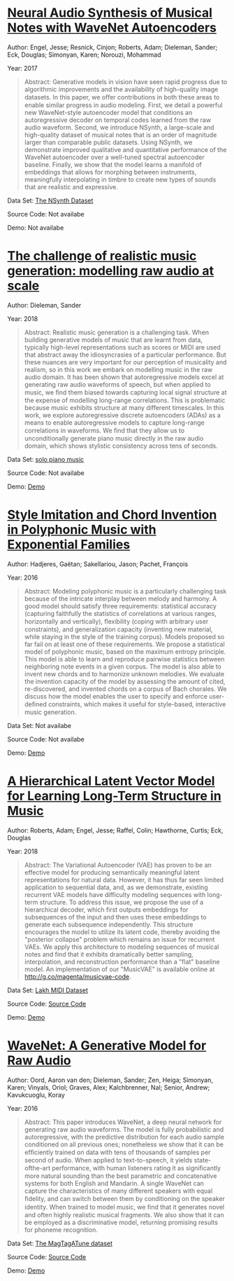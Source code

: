 #  [Neural Audio Synthesis of Musical Notes with WaveNet Autoencoders](http://arxiv.org/abs/1704.01279)
Author: Engel, Jesse; Resnick, Cinjon; Roberts, Adam; Dieleman, Sander; Eck, Douglas; Simonyan, Karen; Norouzi, Mohammad

Year: 2017
>Abstract: Generative models in vision have seen rapid progress due to algorithmic improvements and the availability of high-quality image datasets. In this paper, we oﬀer contributions in both these areas to enable similar progress in audio modeling. First, we detail a powerful new WaveNet-style autoencoder model that conditions an autoregressive decoder on temporal codes learned from the raw audio waveform. Second, we introduce NSynth, a large-scale and high-quality dataset of musical notes that is an order of magnitude larger than comparable public datasets. Using NSynth, we demonstrate improved qualitative and quantitative performance of the WaveNet autoencoder over a well-tuned spectral autoencoder baseline. Finally, we show that the model learns a manifold of embeddings that allows for morphing between instruments, meaningfully interpolating in timbre to create new types of sounds that are realistic and expressive.

Data Set: [The NSynth Dataset](https://magenta.tensorflow.org/datasets/nsynth)

Source Code: Not availabe

Demo: Not availabe

#  [The challenge of realistic music generation: modelling raw audio at scale](https://arxiv.org/abs/1806.10474)
Author: Dieleman, Sander

Year: 2018
>Abstract: Realistic music generation is a challenging task. When building generative models of music that are learnt from data, typically high-level representations such as scores or MIDI are used that abstract away the idiosyncrasies of a particular performance. But these nuances are very important for our perception of musicality and realism, so in this work we embark on modelling music in the raw audio domain. It has been shown that autoregressive models excel at generating raw audio waveforms of speech, but when applied to music, we ﬁnd them biased towards capturing local signal structure at the expense of modelling long-range correlations. This is problematic because music exhibits structure at many different timescales. In this work, we explore autoregressive discrete autoencoders (ADAs) as a means to enable autoregressive models to capture long-range correlations in waveforms. We ﬁnd that they allow us to unconditionally generate piano music directly in the raw audio domain, which shows stylistic consistency across tens of seconds.

Data Set: [solo piano music](https://bit.ly/2IPXoDu)

Source Code: Not availabe

Demo: [Demo](https://drive.google.com/drive/folders/1NY3MTkOSodz_5eCkjtoHUGYSulR25QGU)

#  [Style Imitation and Chord Invention in Polyphonic Music with Exponential Families](http://arxiv.org/abs/1609.05152)
Author: Hadjeres, Gaëtan; Sakellariou, Jason; Pachet, François

Year: 2016
>Abstract: Modeling polyphonic music is a particularly challenging task because of the intricate interplay between melody and harmony. A good model should satisfy three requirements: statistical accuracy (capturing faithfully the statistics of correlations at various ranges, horizontally and vertically), ﬂexibility (coping with arbitrary user constraints), and generalization capacity (inventing new material, while staying in the style of the training corpus). Models proposed so far fail on at least one of these requirements. We propose a statistical model of polyphonic music, based on the maximum entropy principle. This model is able to learn and reproduce pairwise statistics between neighboring note events in a given corpus. The model is also able to invent new chords and to harmonize unknown melodies. We evaluate the invention capacity of the model by assessing the amount of cited, re-discovered, and invented chords on a corpus of Bach chorales. We discuss how the model enables the user to specify and enforce user-deﬁned constraints, which makes it useful for style-based, interactive music generation.

Data Set: Not availabe

Source Code: Not availabe

Demo: [Demo](https://flowmachines.jimdo.com/)

#  [A Hierarchical Latent Vector Model for Learning Long-Term Structure in Music](http://arxiv.org/abs/1803.05428)
Author: Roberts, Adam; Engel, Jesse; Raffel, Colin; Hawthorne, Curtis; Eck, Douglas

Year: 2018
>Abstract: The Variational Autoencoder (VAE) has proven to be an effective model for producing semantically meaningful latent representations for natural data. However, it has thus far seen limited application to sequential data, and, as we demonstrate, existing recurrent VAE models have difficulty modeling sequences with long-term structure. To address this issue, we propose the use of a hierarchical decoder, which first outputs embeddings for subsequences of the input and then uses these embeddings to generate each subsequence independently. This structure encourages the model to utilize its latent code, thereby avoiding the "posterior collapse" problem which remains an issue for recurrent VAEs. We apply this architecture to modeling sequences of musical notes and find that it exhibits dramatically better sampling, interpolation, and reconstruction performance than a "flat" baseline model. An implementation of our "MusicVAE" is available online at http://g.co/magenta/musicvae-code.

Data Set: [Lakh MIDI Dataset](https://colinraffel.com/projects/lmd/)

Source Code: [Source Code](https://github.com/tensorflow/magenta/tree/master/magenta/models/music_vae)

Demo: [Demo](https://storage.googleapis.com/magentadata/papers/musicvae/index.html)

#  [WaveNet: A Generative Model for Raw Audio](http://arxiv.org/abs/1609.03499)
Author: Oord, Aaron van den; Dieleman, Sander; Zen, Heiga; Simonyan, Karen; Vinyals, Oriol; Graves, Alex; Kalchbrenner, Nal; Senior, Andrew; Kavukcuoglu, Koray

Year: 2016
>Abstract: This paper introduces WaveNet, a deep neural network for generating raw audio waveforms. The model is fully probabilistic and autoregressive, with the predictive distribution for each audio sample conditioned on all previous ones; nonetheless we show that it can be efﬁciently trained on data with tens of thousands of samples per second of audio. When applied to text-to-speech, it yields state-ofthe-art performance, with human listeners rating it as signiﬁcantly more natural sounding than the best parametric and concatenative systems for both English and Mandarin. A single WaveNet can capture the characteristics of many different speakers with equal ﬁdelity, and can switch between them by conditioning on the speaker identity. When trained to model music, we ﬁnd that it generates novel and often highly realistic musical fragments. We also show that it can be employed as a discriminative model, returning promising results for phoneme recognition.

Data Set: [The MagTagATune dataset](http://mirg.city.ac.uk/codeapps/the-magtagatune-dataset)

Source Code: [Source Code](https://www.deepmind.com/blog/article/wavenet-generative-model-raw-audio)

Demo: [Demo](https://www.deepmind.com/blog/article/wavenet-generative-model-raw-audio)

